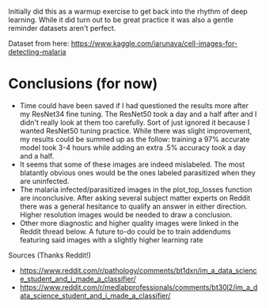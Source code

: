 Initially did this as a warmup exercise to get back into the rhythm of deep learning. While it did turn out to be great practice it was also a gentle reminder datasets aren't perfect. 

Dataset from here:
https://www.kaggle.com/iarunava/cell-images-for-detecting-malaria

# Conclusions (for now)
- Time could have been saved if I had questioned the results more after my ResNet34 fine tuning. The ResNet50 took a day and a half after and I didn't really look at them too carefully. Sort of just ignored it because I wanted ResNet50 tuning practice. While there was slight improvement, my results could be summed up as the follow: training a 97% accurate model took 3-4 hours while adding an extra .5% accuracy took a day and a half.
- It seems that some of these images are indeed mislabeled. The most blatantly obvious ones would be the ones labeled parasitized when they are uninfected.
- The malaria infected/parasitized images in the plot_top_losses function are inconclusive. After asking several subject matter experts on Reddit there was a general hesitance to qualify an answer in either direction. Higher resolution images would be needed to draw a conclusion.
- Other more diagnostic and higher quality images were linked in the Reddit thread below. A future to-do could be to train addendums featuring said images with a slightly higher learning rate

Sources (Thanks Reddit!)
- https://www.reddit.com/r/pathology/comments/bt1dxn/im_a_data_science_student_and_i_made_a_classifier/
- https://www.reddit.com/r/medlabprofessionals/comments/bt30l2/im_a_data_science_student_and_i_made_a_classifier/